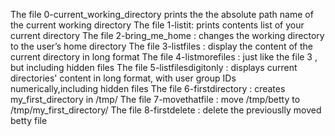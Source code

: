 The file 0-current_working_directory prints the the absolute path name of the current working directory
The file 1-listit:  prints contents list of your current directory
The file 2-bring_me_home : changes the working directory to the user’s home directory
The file 3-listfiles : display the content of the current directory in long format
The file 4-listmorefiles : just like the file 3 , but including hidden files
The file  5-listfilesdigitonly : displays current directories' content in long format, with user group IDs numerically,including hidden files
The file 6-firstdirectory : creates my_first_directory in /tmp/
The file 7-movethatfile : move /tmp/betty to /tmp/my_first_directory/
The file 8-firstdelete : delete the previouslly moved betty file

